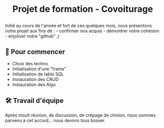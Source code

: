 
# <p align="center">Projet de formation - Covoiturage</p>
  
Initié au cours de l'année et fort de ces quelques mois, nous présentons notre projet aux fins de :
    - confirmer nos acquis
    - démontrer notre cohésion
    - enjoliver notre "github" ;)


## 🧐 Pour commencer   
-  Choix des techno 
- Initialisation d'une "trame"
- Initialisation de table SQL
- Instauration des CRUD
- Instauration des Algo 


## 🛠️ Travail d'équipe    

Après moult réunion, de discussion, de crépage de chinion, nous sommes parvenu à cet accord... nous devons tous bosser.
        
        
        


